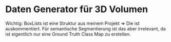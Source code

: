 # Daten Generator für 3D Volumen

Wichtig: BoxLists ist eine Struktur aus meinem Projekt => Die ist auskommentiert. 
Für semantische Segmentierung ist das aber irrelevant, da ist eigentlich nur eine Ground Truth Class Map zu erstellen.
